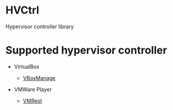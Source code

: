 # HVCtrl
Hypervisor controller library

# Supported hypervisor controller

- VirtualBox
    - [VBoxManage](https://www.virtualbox.org/manual/ch08.html)
 
- VMWare Player
    - [VMRest](https://code.vmware.com/apis/413)
